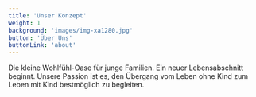 ```yaml
---
title: 'Unser Konzept'
weight: 1
background: 'images/img-xa1280.jpg'
button: 'Über Uns'
buttonLink: 'about'
---
```


Die kleine Wohlfühl-Oase für junge Familien. Ein neuer Lebensabschnitt beginnt. 
Unsere Passion ist es, den Übergang vom Leben ohne Kind zum Leben mit Kind bestmöglich zu begleiten.
